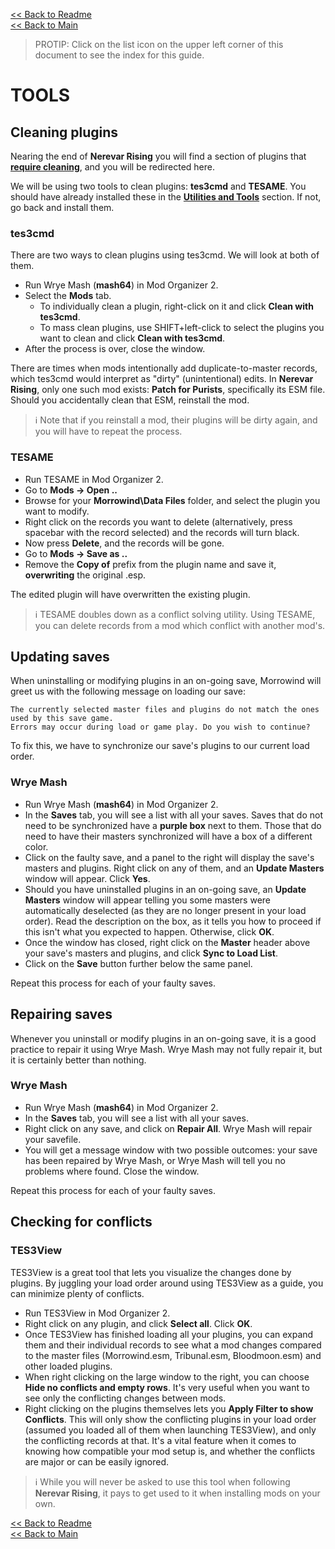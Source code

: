 [<< Back to Readme](readme.md)  
[<< Back to Main](main.md)

> PROTIP: Click on the list icon on the upper left corner of this document to see the index for this guide.

# TOOLS

## Cleaning plugins

Nearing the end of **Nerevar Rising** you will find a section of plugins that [**require cleaning**](main.md#cleaning-plugins), and you will be redirected here.

We will be using two tools to clean plugins: **tes3cmd** and **TESAME**. You should have already installed these in the [**Utilities and Tools**](setup.md#utilities-and-tools) section. If not, go back and install them.

### tes3cmd

There are two ways to clean plugins using tes3cmd. We will look at both of them.

- Run Wrye Mash (**mash64**) in Mod Organizer 2.
- Select the **Mods** tab.
  - To individually clean a plugin, right-click on it and click **Clean with tes3cmd**.
  - To mass clean plugins, use SHIFT+left-click to select the plugins you want to clean and click **Clean with tes3cmd**.
- After the process is over, close the window.

There are times when mods intentionally add duplicate-to-master records, which tes3cmd would interpret as "dirty" (unintentional) edits. In **Nerevar Rising**, only one such mod exists: **Patch for Purists**, specifically its ESM file. Should you accidentally clean that ESM, reinstall the mod.

> ℹ️ Note that if you reinstall a mod, their plugins will be dirty again, and you will have to repeat the process.

### TESAME

- Run TESAME in Mod Organizer 2.
- Go to **Mods -> Open ..**
- Browse for your **Morrowind\Data Files** folder, and select the plugin you want to modify.
- Right click on the records you want to delete (alternatively, press spacebar with the record selected) and the records will turn black.
- Now press **Delete**, and the records will be gone.
- Go to **Mods -> Save as ..**
- Remove the **Copy of** prefix from the plugin name and save it, **overwriting** the original .esp.

The edited plugin will have overwritten the existing plugin.

> ℹ️ TESAME doubles down as a conflict solving utility. Using TESAME, you can delete records from a mod which conflict with another mod's.

## Updating saves

When uninstalling or modifying plugins in an on-going save, Morrowind will greet us with the following message on loading our save:
```
The currently selected master files and plugins do not match the ones used by this save game. 
Errors may occur during load or game play. Do you wish to continue?
```
To fix this, we have to synchronize our save's plugins to our current load order.

### Wrye Mash

- Run Wrye Mash (**mash64**) in Mod Organizer 2.
- In the **Saves** tab, you will see a list with all your saves. Saves that do not need to be synchronized have a **purple box** next to them. Those that do need to have their masters synchronized will have a box of a different color.
- Click on the faulty save, and a panel to the right will display the save's masters and plugins. Right click on any of them, and an **Update Masters** window will appear. Click **Yes**.
- Should you have uninstalled plugins in an on-going save, an **Update Masters** window will appear telling you some masters were automatically deselected (as they are no longer present in your load order). Read the description on the box, as it tells you how to proceed if this isn't what you expected to happen. Otherwise, click **OK**.
- Once the window has closed, right click on the **Master** header above your save's masters and plugins, and click **Sync to Load List**.
- Click on the **Save** button further below the same panel.

Repeat this process for each of your faulty saves.

## Repairing saves

Whenever you uninstall or modify plugins in an on-going save, it is a good practice to repair it using Wrye Mash. Wrye Mash may not fully repair it, but it is certainly better than nothing.

### Wrye Mash

- Run Wrye Mash (**mash64**) in Mod Organizer 2.
- In the **Saves** tab, you will see a list with all your saves.
- Right click on any save, and click on **Repair All**. Wrye Mash will repair your savefile.
- You will get a message window with two possible outcomes: your save has been repaired by Wrye Mash, or Wrye Mash will tell you no problems where found. Close the window.

Repeat this process for each of your faulty saves.

## Checking for conflicts

### TES3View

TES3View is a great tool that lets you visualize the changes done by plugins. By juggling your load order around using TES3View as a guide, you can minimize plenty of conflicts.

- Run TES3View in Mod Organizer 2.
- Right click on any plugin, and click **Select all**. Click **OK**.
- Once TES3View has finished loading all your plugins, you can expand them and their individual records to see what a mod changes compared to the master files (Morrowind.esm, Tribunal.esm, Bloodmoon.esm) and other loaded plugins.
- When right clicking on the large window to the right, you can choose **Hide no conflicts and empty rows**. It's very useful when you want to see only the conflicting changes between mods.
- Right clicking on the plugins themselves lets you **Apply Filter to show Conflicts**. This will only show the conflicting plugins in your load order (assumed you loaded all of them when launching TES3View), and only the conflicting records at that. It's a vital feature when it comes to knowing how compatible your mod setup is, and whether the conflicts are major or can be easily ignored.

> ℹ️ While you will never be asked to use this tool when following **Nerevar Rising**, it pays to get used to it when installing mods on your own.

[<< Back to Readme](readme.md)  
[<< Back to Main](main.md)
